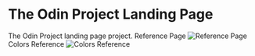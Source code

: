 # The Odin Project Landing Page
The Odin Project landing page project.
Reference Page
![Reference Page](https://github.com/Lucas-G-Lunix/landing-page/assets/73834229/6b3b033e-66e3-400e-9e63-e8dae61b12ea)
Colors Reference
![Colors Reference](https://github.com/Lucas-G-Lunix/landing-page/assets/73834229/bfdb391b-0883-47a8-a07c-511207531f07)
